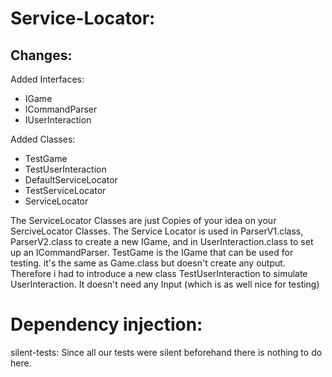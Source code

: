 # Service-Locator:

## Changes:

Added Interfaces:	
- IGame
- ICommandParser
- IUserInteraction

Added Classes:
- TestGame
- TestUserInteraction
- DefaultServiceLocator
- TestServiceLocator
- ServiceLocator

The ServiceLocator Classes are just Copies of your idea on your SerciveLocator
Classes.  The Service Locator is used in ParserV1.class, ParserV2.class to
create a new IGame, and in UserInteraction.class to set up an ICommandParser.
TestGame is the IGame that can be used for testing. it's the same as Game.class
but doesn't create any output. Therefore i had to introduce a new class
TestUserInteraction to simulate UserInteraction. It doesn't need any Input
(which is as well nice for testing)

# Dependency injection:

	
silent-tests:
	Since all our tests were silent beforehand there is nothing to do here.
	
